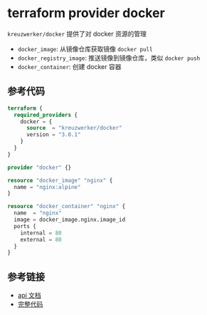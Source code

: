 # terraform provider docker

`kreuzwerker/docker` 提供了对 docker 资源的管理

- `docker_image`: 从镜像仓库获取镜像 `docker pull`
- `docker_registry_image`: 推送镜像到镜像仓库，类似 `docker push`
- `docker_container`: 创建 docker 容器

## 参考代码

```terraform
terraform {
  required_providers {
    docker = {
      source  = "kreuzwerker/docker"
      version = "3.0.1"
    }
  }
}

provider "docker" {}

resource "docker_image" "nginx" {
  name = "nginx:alpine"
}

resource "docker_container" "nginx" {
  name  = "nginx"
  image = docker_image.nginx.image_id
  ports {
    internal = 80
    external = 80
  }
}
```

## 参考链接

- [api 文档](https://registry.terraform.io/providers/kreuzwerker/docker/latest/docs)
- [完整代码](../code/docker/container/main.tf)
